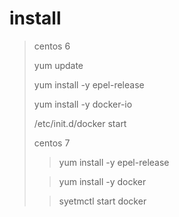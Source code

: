 # install
>centos 6
>
> yum update
>
> yum install -y epel-release
>
> yum install -y docker-io
>
> /etc/init.d/docker start
>
> centos 7
>> yum install -y epel-release
>
>> yum install -y docker
>
>> syetmctl start docker








